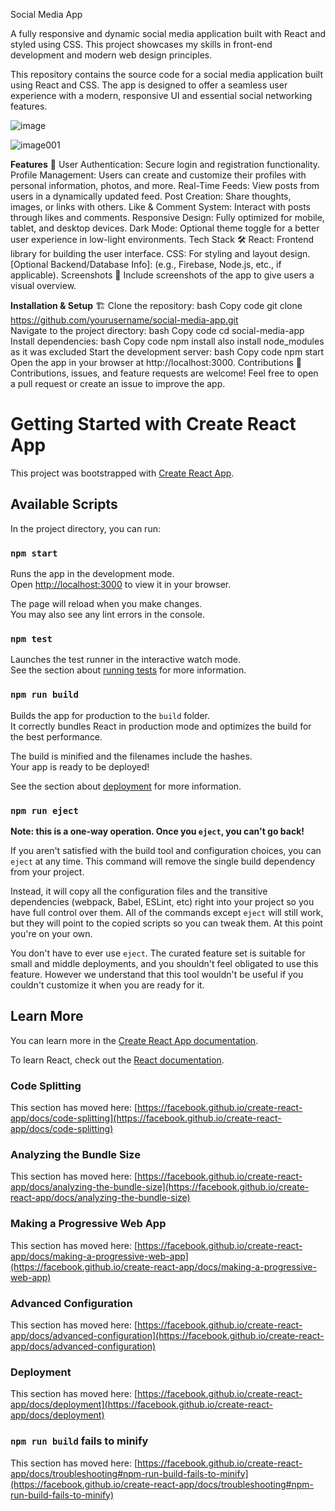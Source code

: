 Social Media App


A fully responsive and dynamic social media application built with React and styled using CSS. This project showcases my skills in front-end development and modern web design principles.

This repository contains the source code for a social media application built using React and CSS. The app is designed to offer a seamless user experience with a modern, responsive UI and essential social networking features.

![image](https://github.com/user-attachments/assets/39a51dde-4f44-447f-96d0-fb3323dcde4a)


![image001](https://github.com/user-attachments/assets/325ec0c2-8dd5-4d97-bc24-36cab2b046c5)

**Features** 🚀
User Authentication: Secure login and registration functionality.
Profile Management: Users can create and customize their profiles with personal information, photos, and more.
Real-Time Feeds: View posts from users in a dynamically updated feed.
Post Creation: Share thoughts, images, or links with others.
Like & Comment System: Interact with posts through likes and comments.
Responsive Design: Fully optimized for mobile, tablet, and desktop devices.
Dark Mode: Optional theme toggle for a better user experience in low-light environments.
Tech Stack 🛠️
React: Frontend library for building the user interface.
CSS: For styling and layout design.
[Optional Backend/Database Info]: (e.g., Firebase, Node.js, etc., if applicable).
Screenshots 📸
Include screenshots of the app to give users a visual overview.

**Installation & Setup** 🏗️
Clone the repository:
bash
Copy code
git clone https://github.com/yourusername/social-media-app.git  
Navigate to the project directory:
bash
Copy code
cd social-media-app  
Install dependencies:
bash
Copy code
npm install
also install node_modules as it was excluded
Start the development server:
bash
Copy code
npm start  
Open the app in your browser at http://localhost:3000.
Contributions 🤝
Contributions, issues, and feature requests are welcome! Feel free to open a pull request or create an issue to improve the app.









# Getting Started with Create React App

This project was bootstrapped with [Create React App](https://github.com/facebook/create-react-app).

## Available Scripts

In the project directory, you can run:

### `npm start`

Runs the app in the development mode.\
Open [http://localhost:3000](http://localhost:3000) to view it in your browser.

The page will reload when you make changes.\
You may also see any lint errors in the console.

### `npm test`

Launches the test runner in the interactive watch mode.\
See the section about [running tests](https://facebook.github.io/create-react-app/docs/running-tests) for more information.

### `npm run build`

Builds the app for production to the `build` folder.\
It correctly bundles React in production mode and optimizes the build for the best performance.

The build is minified and the filenames include the hashes.\
Your app is ready to be deployed!

See the section about [deployment](https://facebook.github.io/create-react-app/docs/deployment) for more information.

### `npm run eject`

**Note: this is a one-way operation. Once you `eject`, you can't go back!**

If you aren't satisfied with the build tool and configuration choices, you can `eject` at any time. This command will remove the single build dependency from your project.

Instead, it will copy all the configuration files and the transitive dependencies (webpack, Babel, ESLint, etc) right into your project so you have full control over them. All of the commands except `eject` will still work, but they will point to the copied scripts so you can tweak them. At this point you're on your own.

You don't have to ever use `eject`. The curated feature set is suitable for small and middle deployments, and you shouldn't feel obligated to use this feature. However we understand that this tool wouldn't be useful if you couldn't customize it when you are ready for it.

## Learn More

You can learn more in the [Create React App documentation](https://facebook.github.io/create-react-app/docs/getting-started).

To learn React, check out the [React documentation](https://reactjs.org/).

### Code Splitting

This section has moved here: [https://facebook.github.io/create-react-app/docs/code-splitting](https://facebook.github.io/create-react-app/docs/code-splitting)

### Analyzing the Bundle Size

This section has moved here: [https://facebook.github.io/create-react-app/docs/analyzing-the-bundle-size](https://facebook.github.io/create-react-app/docs/analyzing-the-bundle-size)

### Making a Progressive Web App

This section has moved here: [https://facebook.github.io/create-react-app/docs/making-a-progressive-web-app](https://facebook.github.io/create-react-app/docs/making-a-progressive-web-app)

### Advanced Configuration

This section has moved here: [https://facebook.github.io/create-react-app/docs/advanced-configuration](https://facebook.github.io/create-react-app/docs/advanced-configuration)

### Deployment

This section has moved here: [https://facebook.github.io/create-react-app/docs/deployment](https://facebook.github.io/create-react-app/docs/deployment)

### `npm run build` fails to minify

This section has moved here: [https://facebook.github.io/create-react-app/docs/troubleshooting#npm-run-build-fails-to-minify](https://facebook.github.io/create-react-app/docs/troubleshooting#npm-run-build-fails-to-minify)
#
